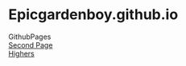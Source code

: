# Epicgardenboy.github.io
GithubPages
<br>
[Second Page](secondpage)
<br>
[Highers](Highers/HighersNav)